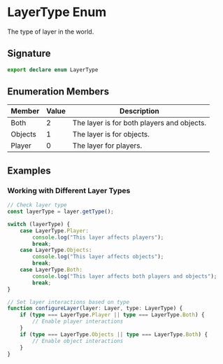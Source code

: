 # LayerType Enum

The type of layer in the world.

## Signature

```typescript
export declare enum LayerType
```

## Enumeration Members

| Member | Value | Description |
|---------|--------|-------------|
| Both | 2 | The layer is for both players and objects. |
| Objects | 1 | The layer is for objects. |
| Player | 0 | The layer for players. |

## Examples

### Working with Different Layer Types

```typescript
// Check layer type
const layerType = layer.getType();

switch (layerType) {
    case LayerType.Player:
        console.log("This layer affects players");
        break;
    case LayerType.Objects:
        console.log("This layer affects objects");
        break;
    case LayerType.Both:
        console.log("This layer affects both players and objects");
        break;
}

// Set layer interactions based on type
function configureLayer(layer: Layer, type: LayerType) {
    if (type === LayerType.Player || type === LayerType.Both) {
        // Enable player interactions
    }
    if (type === LayerType.Objects || type === LayerType.Both) {
        // Enable object interactions
    }
}
```